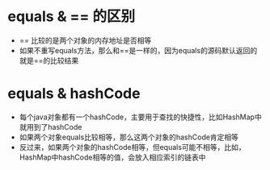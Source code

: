# equals & == 的区别

- == 比较的是两个对象的内存地址是否相等
- 如果不重写equals方法，那么和==是一样的，因为equals的源码默认返回的就是==的比较结果

# equals & hashCode

- 每个java对象都有一个hashCode，主要用于查找的快捷性，比如HashMap中就用到了hashCode
- 如果两个对象equals比较相等，那么这两个对象的hashCode肯定相等
- 反过来，如果两个对象的hashCode相等，但equals可能不相等，比如，HashMap中hashCode相等的值，会放入相应索引的链表中